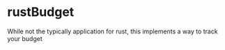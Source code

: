 # rustBudget
While not the typically application for rust, this implements a way to track your budget
